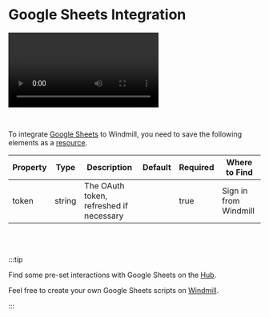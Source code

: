 # Google Sheets Integration

<video
    className="border-2 rounded-xl object-cover w-full h-full"
    autoPlay
    loop
    controls
    id="main-video"
    src="/videos/adding_gsheets_resource.mp4"
/>

<br/>

To integrate [Google Sheets](https://www.google.com/sheets/about/) to Windmill, you need to save the following elements as a [resource](../core_concepts/3_resources_and_types/index.md).

| Property | Type    | Description                                | Default | Required | Where to Find                                                             |
|----------|---------|--------------------------------------------|---------|----------|---------------------------------------------------------------------------|
| token    | string  | The OAuth token, refreshed if necessary    |         | true     | Sign in from Windmill |

<br/><br/>

:::tip

Find some pre-set interactions with Google Sheets on the [Hub](https://hub.windmill.dev/integrations/gsheets).

Feel free to create your own Google Sheets scripts on [Windmill](../getting_started/00_how_to_use_windmill/index.md).

:::